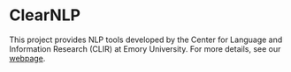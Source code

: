 ClearNLP
=============

This project provides NLP tools developed by the Center for Language and Information Research (CLIR) at Emory University.  For more details, see our <a target="_blank" href="http://www.clearnlp.com">webpage</a>.